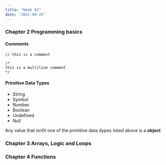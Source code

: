 ```yaml
---
title: "Week 02"
date: "2021-09-25"
---
```


### Chapter 2 Programming basics

#### Comments

```
// this is a comment

/*
this is a multiline comment
*/
```

#### Primitive Data Types

- String
- Symbol
- Number
- Boolean
- Undefined
- Null

Any value that isn0t one of the primitive data dypes listed above is a **object**

### Chapter 3 Arrays, Logic and Loops

### Chapter 4 Functions

